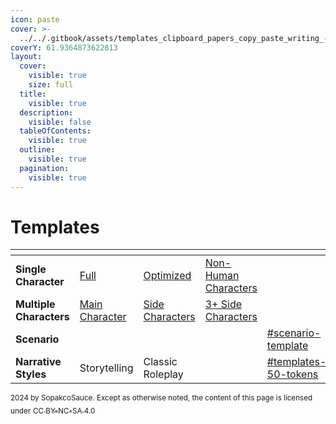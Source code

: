 ```yaml
---
icon: paste
cover: >-
  ../../.gitbook/assets/templates_clipboard_papers_copy_paste_writing_--ar_42e3094e-839d-4c07-8c76-d703e5d4d7aa_3.png
coverY: 61.9364873622813
layout:
  cover:
    visible: true
    size: full
  title:
    visible: true
  description:
    visible: false
  tableOfContents:
    visible: true
  outline:
    visible: true
  pagination:
    visible: true
---
```


# Templates

<table data-card-size="large" data-view="cards"><thead><tr><th></th><th></th><th></th><th></th><th data-hidden data-card-target data-type="content-ref"></th><th data-hidden data-card-cover data-type="files"></th></tr></thead><tbody><tr><td><strong>Single Character</strong></td><td><a href="../templates-1.md#single-character-template">Full</a></td><td><a href="../templates-1.md#optimized-final-draft">Optimized</a></td><td><a href="non-human-character-templates.md">Non-Human Characters</a></td><td></td><td><a href="../../.gitbook/assets/one_person_flat_character_icon_dark_background_--a_6bd2c4e3-7945-4d6a-99eb-391dfbe274c7_1-Photoroom.png">one_person_flat_character_icon_dark_background_--a_6bd2c4e3-7945-4d6a-99eb-391dfbe274c7_1-Photoroom.png</a></td></tr><tr><td><strong>Multiple Characters</strong></td><td><a href="../../multiple-characters.md#multichar-primary-template">Main Character</a></td><td><a href="../../multiple-characters.md#multichar-side-template">Side Characters</a></td><td><a href="../../multiple-characters.md#id-3sidechar-template">3+ Side Characters</a></td><td></td><td><a href="../../.gitbook/assets/group_of_5_people_flat_character_icons_dark_backgr_64c0e540-5c7c-46f8-8fe5-82ea7e9610ec_0-Photoroom (1).png">group_of_5_people_flat_character_icons_dark_backgr_64c0e540-5c7c-46f8-8fe5-82ea7e9610ec_0-Photoroom (1).png</a></td></tr><tr><td><strong>Scenario</strong></td><td></td><td></td><td></td><td><a href="../scenario.md#scenario-template">#scenario-template</a></td><td><a href="../../.gitbook/assets/fantasy_world_world_building_magical_--ar_21_--per_38aae943-c2ea-4e68-a0c8-5a0570de06a4_2.png">fantasy_world_world_building_magical_--ar_21_--per_38aae943-c2ea-4e68-a0c8-5a0570de06a4_2.png</a></td></tr><tr><td><strong>Narrative Styles</strong></td><td>Storytelling</td><td>Classic Roleplay</td><td></td><td><a href="../../narrative-styles.md#templates-50-tokens">#templates-50-tokens</a></td><td><a href="../../.gitbook/assets/stories_story_books_books_roleplayers_dices_table__4fdbdd11-7d94-487c-8313-972e17e5487e_3 (1).png">stories_story_books_books_roleplayers_dices_table__4fdbdd11-7d94-487c-8313-972e17e5487e_3 (1).png</a></td></tr></tbody></table>

<sub>2024 by SopakcoSauce. Except as otherwise noted, the content of this page is licensed under</sub> [<sub>CC BY-NC-SA 4.0</sub>](https://creativecommons.org/licenses/by-nc-sa/4.0/)
